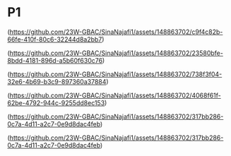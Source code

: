# P1

(https://github.com/23W-GBAC/SinaNajafi1/assets/148863702/c9f4c82b-66fe-410f-80c6-32244d8a2bb7)

(https://github.com/23W-GBAC/SinaNajafi1/assets/148863702/23580bfe-8bdd-4181-896d-a5b60f630c76)

(https://github.com/23W-GBAC/SinaNajafi1/assets/148863702/738f3f04-32e6-4b69-b3c9-897360a37884)

(https://github.com/23W-GBAC/SinaNajafi1/assets/148863702/4068f61f-62be-4792-944c-9255dd8ec153)

(https://github.com/23W-GBAC/SinaNajafi1/assets/148863702/317bb286-0c7a-4d11-a2c7-0e9d8dac4feb)

(https://github.com/23W-GBAC/SinaNajafi1/assets/148863702/317bb286-0c7a-4d11-a2c7-0e9d8dac4feb)
